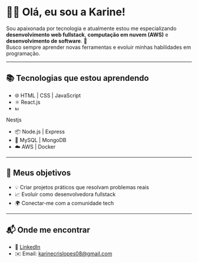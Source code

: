 # 👩‍💻 Olá, eu sou a Karine!

Sou apaixonada por tecnologia e atualmente estou me especializando **desenvolvimento web fullstack**, **computação em nuvem (AWS)** e **desenvolvimento de software**. 🚀  
Busco sempre aprender novas ferramentas e evoluir minhas habilidades em programação.  

---

## 📚 Tecnologias que estou aprendendo
- 🌐 HTML | CSS | JavaScript  
- ⚛️ React.js
- <img src="https://nestjs.com/img/logo-small.svg" width="10" height="10" alt="NestJS Logo"/>
Nestjs
- 📦 Node.js | Express  
- 🐬 MySQL | MongoDB  
- ☁️ AWS | Docker  

---

## 🌟 Meus objetivos
- 💡 Criar projetos práticos que resolvam problemas reais  
- 📈 Evoluir como desenvolvedora fullstack  
- 🌍 Conectar-me com a comunidade tech  

---

## 📬 Onde me encontrar
- 💼 [LinkedIn](https://www.linkedin.com/in/karine-cristine-lopes-dos-santos/)  
- ✉️ Email: karinecrislopes08@gmail.com

<!--
**k4rin/k4rin** is a ✨ _special_ ✨ repository because its `README.md` (this file) appears on your GitHub profile.

Here are some ideas to get you started:

- 🔭 I’m currently working on ...
- 🌱 I’m currently learning ...
- 👯 I’m looking to collaborate on ...
- 🤔 I’m looking for help with ...
- 💬 Ask me about ...
- 📫 How to reach me: ...
- 😄 Pronouns: ...
- ⚡ Fun fact: ...
-->
